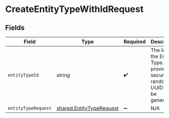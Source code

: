 # CreateEntityTypeWithIdRequest


## Fields

| Field                                                                               | Type                                                                                | Required                                                                            | Description                                                                         |
| ----------------------------------------------------------------------------------- | ----------------------------------------------------------------------------------- | ----------------------------------------------------------------------------------- | ----------------------------------------------------------------------------------- |
| `entityTypeId`                                                                      | *string*                                                                            | :heavy_check_mark:                                                                  | The Id for the Entity Type. If not provided a secure random UUID will be generated. |
| `entityTypeRequest`                                                                 | [shared.EntityTypeRequest](../../models/shared/entitytyperequest.md)                | :heavy_minus_sign:                                                                  | N/A                                                                                 |